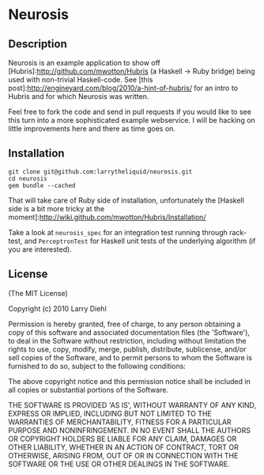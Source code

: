 # Neurosis

## Description

Neurosis is an example application to show off [Hubris]:http://github.com/mwotton/Hubris (a Haskell -> Ruby bridge) being used with non-trivial Haskell-code. See [this post]:http://engineyard.com/blog/2010/a-hint-of-hubris/ for an intro to Hubris and for which Neurosis was written.

Feel free to fork the code and send in pull requests if you would like to see this turn into a more sophisticated example webservice. I will be hacking on little improvements here and there as time goes on. 

## Installation

    git clone git@github.com:larrytheliquid/neurosis.git
    cd neurosis
    gem bundle --cached

That will take care of Ruby side of installation, unfortunately the [Haskell side is a bit more tricky at the moment]:http://wiki.github.com/mwotton/Hubris/Installation/

Take a look at `neurosis_spec` for an integration test running through rack-test, and `PerceptronTest` for Haskell unit tests of the underlying algorithm (if you are interested).

## License

(The MIT License)

Copyright (c) 2010 Larry Diehl

Permission is hereby granted, free of charge, to any person obtaining
a copy of this software and associated documentation files (the
'Software'), to deal in the Software without restriction, including
without limitation the rights to use, copy, modify, merge, publish,
distribute, sublicense, and/or sell copies of the Software, and to
permit persons to whom the Software is furnished to do so, subject to
the following conditions:

The above copyright notice and this permission notice shall be
included in all copies or substantial portions of the Software.

THE SOFTWARE IS PROVIDED 'AS IS', WITHOUT WARRANTY OF ANY KIND,
EXPRESS OR IMPLIED, INCLUDING BUT NOT LIMITED TO THE WARRANTIES OF
MERCHANTABILITY, FITNESS FOR A PARTICULAR PURPOSE AND NONINFRINGEMENT.
IN NO EVENT SHALL THE AUTHORS OR COPYRIGHT HOLDERS BE LIABLE FOR ANY
CLAIM, DAMAGES OR OTHER LIABILITY, WHETHER IN AN ACTION OF CONTRACT,
TORT OR OTHERWISE, ARISING FROM, OUT OF OR IN CONNECTION WITH THE
SOFTWARE OR THE USE OR OTHER DEALINGS IN THE SOFTWARE.
